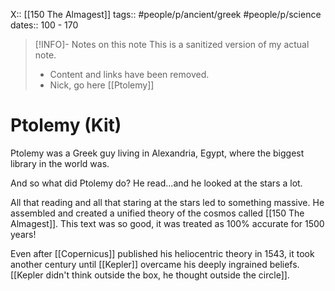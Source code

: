 X:: [[150 The Almagest]]
tags:: #people/p/ancient/greek #people/p/science
dates:: 100 - 170

> [!INFO]- Notes on this note
> This is a sanitized version of my actual note. 
> - Content and links have been removed.
> - Nick, go here [[Ptolemy]]

# Ptolemy (Kit)
Ptolemy was a Greek guy living in Alexandria, Egypt, where the biggest library in the world was. 

And so what did Ptolemy do? He read...and he looked at the stars a lot. 

All that reading and all that staring at the stars led to something massive. He assembled and created a unified theory of the cosmos called [[150 The Almagest]]. This text was so good, it was treated as 100% accurate for 1500 years!  

Even after [[Copernicus]] published his heliocentric theory in 1543, it took another century until [[Kepler]] overcame his deeply ingrained beliefs. [[Kepler didn't think outside the box, he thought outside the circle]].
